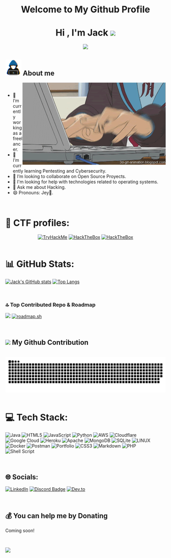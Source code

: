 <h1 align="Center">
    <br>
    Welcome to My Github Profile 
  <br>
</h1>


<h1 align="center"><b>Hi , I'm Jack </b><img src="https://media.giphy.com/media/hvRJCLFzcasrR4ia7z/giphy.gif" width="35"></h1>

<p align="center">
  <a href="https://github.com/DenverCoder1/readme-typing-svg"><img src="https://readme-typing-svg.herokuapp.com?font=Time+New+Roman&color=cyan&size=25&center=true&vCenter=true&width=600&height=100&lines=Cybersecurity+Student,;Bug+Bounty+Hunter,;Content+Writer,;Active+Learner/Researcher..<3"></a>
</p>

## <picture><img src = "https://github.com/jackby03/jackby03/blob/main/assets/about_me.gif" width = 50px></picture> **About me**
<picture> <img align="right" src="https://github.com/jackby03/jackby03/blob/main/assets/typing.gif"></picture>

<br>

- 🔭 I’m currently working as a freelancer.
- 🌱 I’m currently learning Pentesting and Cybersecurity.
- 👯 I’m looking to collaborate on Open Source Proyects.
- 🤔 I'm looking for help with technologies related to operating systems.
- 💬 Ask me about Hacking.
- 😄 Pronouns: Jey🦝.

<br>

# :triangular_flag_on_post: CTF profiles:

<div align="center">
     <a href="https://tryhackme.com/p/jackby03"><img src="https://tryhackme-badges.s3.amazonaws.com/jackby03.png" alt="TryHackMe"></a>
     <a href="https://app.hackthebox.com/profile/1529885"><img src="https://www.hackthebox.com/badge/image/1529885" alt="HackTheBox"></a>
     <a href="https://app.hackthebox.com/profile/1890610"><img src="https://www.hackthebox.com/badge/image/1890610" alt="HackTheBox"></a>
  </a>
</div>

<br>

# 📊 GitHub Stats:
[![Jack's GitHub stats](https://github-readme-stats.vercel.app/api?username=jackby03&show_icons=true&theme=tokyonight)](https://github.com/jackby03/github-readme-stats)
[![Top Langs](https://github-readme-stats.vercel.app/api/top-langs/?username=jackby03&theme=tokyonight)](https://github.com/jackby03/github-readme-stats)

<br>

### 🔝 Top Contributed Repo & Roadmap
![](https://github-contributor-stats.vercel.app/api?username=jackby03&limit=5&theme=tokyonight&combine_all_yearly_contributions=true)
[![roadmap.sh](https://roadmap.sh/card/wide/65712e745145316d25caab41?variant=dark)](https://roadmap.sh)
 
<br>

## <img src="https://media.giphy.com/media/iY8CRBdQXODJSCERIr/giphy.gif" width="35"><b> My Github Contribution </b>
<br>



<div align="center">
  <a href="https://github.com/MdAmiruddin/MdAmiruddin">
  <img  src="https://github.com/MdAmiruddin/MdAmiruddin/blob/main/Assets/gridsnake.svg"
       alt="snake" /></a>
</div>

</a>
</div>

<br>


# 💻 Tech Stack:
![Java](https://img.shields.io/badge/java-%23ED8B00.svg?style=plastic&logo=java&logoColor=white) ![HTML5](https://img.shields.io/badge/html5-%23E34F26.svg?style=plastic&logo=html5&logoColor=white) ![JavaScript](https://img.shields.io/badge/javascript-%23323330.svg?style=plastic&logo=javascript&logoColor=%23F7DF1E) ![Python](https://img.shields.io/badge/python-3670A0?style=plastic&logo=python&logoColor=ffdd54) ![AWS](https://img.shields.io/badge/AWS-%23FF9900.svg?style=plastic&logo=amazon-aws&logoColor=white) ![Cloudflare](https://img.shields.io/badge/Cloudflare-F38020?style=plastic&logo=Cloudflare&logoColor=white) ![Google Cloud](https://img.shields.io/badge/Google%20Cloud-%234285F4.svg?style=plastic&logo=google-cloud&logoColor=white) ![Heroku](https://img.shields.io/badge/heroku-%23430098.svg?style=plastic&logo=heroku&logoColor=white) ![Apache](https://img.shields.io/badge/apache-%23D42029.svg?style=plastic&logo=apache&logoColor=white) ![MongoDB](https://img.shields.io/badge/MongoDB-%234ea94b.svg?style=plastic&logo=mongodb&logoColor=white) ![SQLite](https://img.shields.io/badge/sqlite-%2307405e.svg?style=plastic&logo=sqlite&logoColor=white) ![LINUX](https://img.shields.io/badge/Linux-FCC624?style=plastic&logo=linux&logoColor=black) ![Docker](https://img.shields.io/badge/docker-%230db7ed.svg?style=plastic&logo=docker&logoColor=white) ![Postman](https://img.shields.io/badge/Postman-FF6C37?style=plastic&logo=postman&logoColor=white) ![Portfolio](https://img.shields.io/badge/Portfolio-%23000000.svg?style=plastic&logo=firefox&logoColor=#FF7139) ![CSS3](https://img.shields.io/badge/css3-%231572B6.svg?style=plastic&logo=css3&logoColor=white) ![Markdown](https://img.shields.io/badge/markdown-%23000000.svg?style=plastic&logo=markdown&logoColor=white) ![PHP](https://img.shields.io/badge/php-%23777BB4.svg?style=plastic&logo=php&logoColor=white) ![Shell Script](https://img.shields.io/badge/shell_script-%23121011.svg?style=plastic&logo=gnu-bash&logoColor=white)


<br>

## 🌐 Socials:

[![LinkedIn](https://img.shields.io/badge/LinkedIn-%230077B5.svg?logo=linkedin&logoColor=white)](https://www.linkedin.com/in/jackdelaguilavilla03)
[![Discord Badge](https://img.shields.io/badge/Discord-5865F2?logo=discord&logoColor=fff&style=flat)](http://discordapp.com/users/442354382412054539)
[![Dev.to](https://img.shields.io/badge/dev.to-0A0A0A?style=for-the-badge&logo=dev.to&logoColor=white)]()


<br>
  
## 💰 You can help me by Donating
Coming soon!

<br>

[![](https://visitcount.itsvg.in/api?id=jackdelaguilavilla03&label=Profile%20Views&pretty=true)](https://visitcount.itsvg.in)
